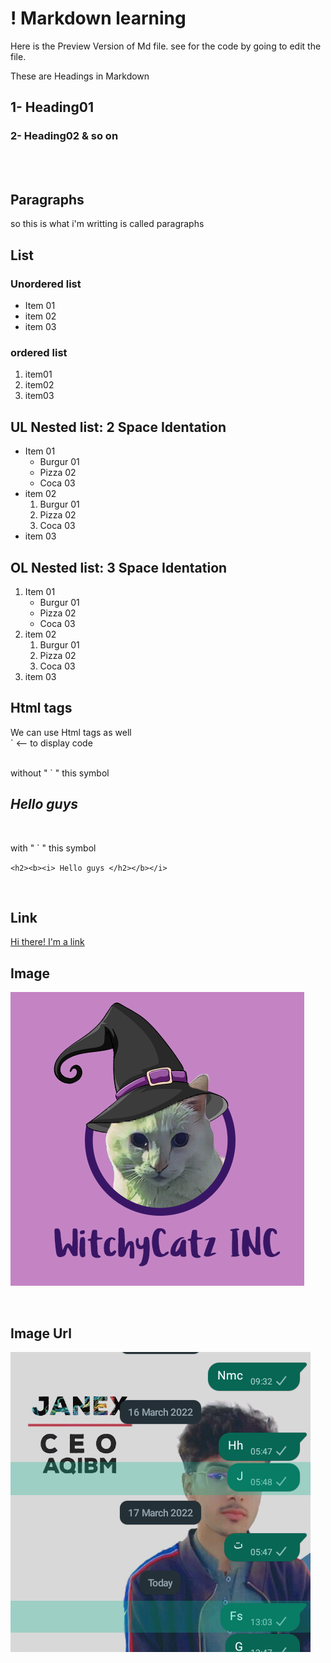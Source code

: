 # <b> ! </b> Markdown learning
Here is the Preview Version of Md file. see for the code by going to edit the file.

These are Headings in Markdown
## 1- Heading01
### 2- Heading02 & so on

</br></br>

## Paragraphs
so this is what i'm writting is called paragraphs  

## List
### Unordered list
* Item 01
* item 02
* item 03

### ordered list
1. item01
1. item02
1. item03

## UL Nested list: 2 Space Identation
* Item 01
  * Burgur 01
  * Pizza 02
  * Coca 03
* item 02
  1. Burgur 01
  1. Pizza 02
  1. Coca 03
* item 03

## OL Nested list: 3 Space Identation
1. Item 01
   * Burgur 01
   * Pizza 02
   * Coca 03
1. item 02
   1. Burgur 01
   1. Pizza 02
   1. Coca 03
1. item 03

## Html tags
 We can use Html tags as well  
` <-- to display code
</br></br>  

without " ` " this symbol
 <h2><b><i> Hello guys </h2></b></i>  
 </br>
  
with " ` " this symbol  

` <h2><b><i> Hello guys </h2></b></i> `

</br>

##  Link
<!-- this is a comment -->
[Hi there! I'm a link](https://google.com "i'm a google link")
</br>

## Image
![I'm image](Draft02.png "I'm a logo image")

</br>

## Image Url
[![I'm image](IMG_20220322_hhgk100648.png "I'm a logo image")](https://google.com)



